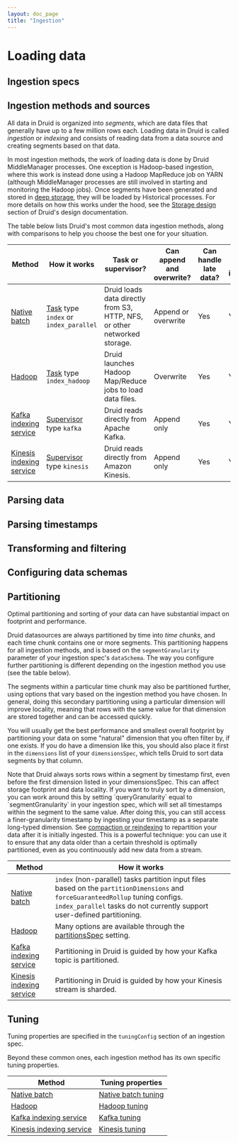 ```yaml
---
layout: doc_page
title: "Ingestion"
---
```


<!--
  ~ Licensed to the Apache Software Foundation (ASF) under one
  ~ or more contributor license agreements.  See the NOTICE file
  ~ distributed with this work for additional information
  ~ regarding copyright ownership.  The ASF licenses this file
  ~ to you under the Apache License, Version 2.0 (the
  ~ "License"); you may not use this file except in compliance
  ~ with the License.  You may obtain a copy of the License at
  ~
  ~   http://www.apache.org/licenses/LICENSE-2.0
  ~
  ~ Unless required by applicable law or agreed to in writing,
  ~ software distributed under the License is distributed on an
  ~ "AS IS" BASIS, WITHOUT WARRANTIES OR CONDITIONS OF ANY
  ~ KIND, either express or implied.  See the License for the
  ~ specific language governing permissions and limitations
  ~ under the License.
  -->

# Loading data

<a name="spec" />

## Ingestion specs



<a name="connect" />

## Ingestion methods and sources

All data in Druid is organized into _segments_, which are data files that generally have up to a few million rows each.
Loading data in Druid is called _ingestion_ or _indexing_ and consists of reading data from a data source and creating
segments based on that data.

In most ingestion methods, the work of loading data is done by Druid MiddleManager processes. One exception is
Hadoop-based ingestion, where this work is instead done using a Hadoop MapReduce job on YARN (although MiddleManager
processes are still involved in starting and monitoring the Hadoop jobs). Once segments have been generated and stored
in [deep storage](../dependencies/deep-storage.html), they will be loaded by Historical processes. For more details on
how this works under the hood, see the [Storage design](../design/index.html#storage) section of Druid's design
documentation.

The table below lists Druid's most common data ingestion methods, along with comparisons to help you choose
the best one for your situation.

|Method|How it works|Task or supervisor?|Can append and overwrite?|Can handle late data?|Exactly-once ingestion?|Query data immediately (real-time)?|
|------|------------|-------------------|-------------------------|---------------------|-----------------------|-----------------------------------|
|[Native batch](native-batch.html)|[Task](tasks.html) type `index` or `index_parallel`|Druid loads data directly from S3, HTTP, NFS, or other networked storage.|Append or overwrite|Yes|Yes|No|
|[Hadoop](hadoop.html)|[Task](tasks.html) type `index_hadoop`|Druid launches Hadoop Map/Reduce jobs to load data files.|Overwrite|Yes|Yes|No|
|[Kafka indexing service](../development/extensions-core/kafka-ingestion.html)|[Supervisor](supervisors.html) type `kafka`|Druid reads directly from Apache Kafka.|Append only|Yes|Yes|Yes|
|[Kinesis indexing service](../development/extensions-core/kinesis-ingestion.html)|[Supervisor](supervisors.html) type `kinesis`|Druid reads directly from Amazon Kinesis.|Append only|Yes|Yes|Yes|

<!-- TODO(gianm): Something about tranquility; mention it but generally link offsite -->

<a name="parse" />

## Parsing data

<a name="timestamp" />

## Parsing timestamps

<a name="transform" />

## Transforming and filtering

<a name="schema" />

## Configuring data schemas

<a name="partitioning" />

## Partitioning

Optimal partitioning and sorting of your data can have substantial impact on footprint and performance.

Druid datasources are always partitioned by time into _time chunks_, and each time chunk contains one or more segments.
This partitioning happens for all ingestion methods, and is based on the `segmentGranularity` parameter of your
ingestion spec's `dataSchema`. The way you configure further partitioning is different depending on the ingestion
method you use (see the table below).

The segments within a particular time chunk may also be partitioned further, using options that vary based on the
ingestion method you have chosen. In general, doing this secondary partitioning using a particular dimension will
improve locality, meaning that rows with the same value for that dimension are stored together and can be accessed
quickly.

You will usually get the best performance and smallest overall footprint by partitioning your data on some "natural"
dimension that you often filter by, if one exists. If you do have a dimension like this, you should also place it first
in the `dimensions` list of your `dimensionsSpec`, which tells Druid to sort data segments by that column.

<div class="note info">
Note that Druid always sorts rows within a segment by timestamp first, even before the first dimension listed in your
dimensionsSpec. This can affect storage footprint and data locality. If you want to truly sort by a dimension, you can
work around this by setting `queryGranularity` equal to `segmentGranularity` in your ingestion spec, which will
set all timestamps within the segment to the same value. After doing this, you can still access a finer-granularity
timestamp by ingesting your timestamp as a separate long-typed dimension. See
<a href="schema-design.html#secondary-timestamps>Secondary timestamps</a> in the schema design documentation for more
information. This limitation may be removed in a future version of Druid.
</div>

Not all ingestion methods support an explicit partitioning configuration, and not all have equivalent levels of
flexibility. As of current Druid versions, If you are doing initial ingestion through a less-flexible method (like
Kafka) then you can use [compaction or reindexing](data-management.html#reindexing) to repartition your data after it
is initially ingested. This is a powerful technique: you can use it to ensure that any data older than a certain
threshold is optimally partitioned, even as you continuously add new data from a stream.

|Method|How it works|
|------|------------|
|[Native batch](native-batch.html)|`index` (non-parallel) tasks partition input files based on the `partitionDimensions` and `forceGuaranteedRollup` tuning configs. `index_parallel` tasks do not currently support user-defined partitioning.|
|[Hadoop](hadoop.html)|Many options are available through the [partitionsSpec](hadoop.html#partitions-spec) setting.|
|[Kafka indexing service](../development/extensions-core/kafka-ingestion.html)|Partitioning in Druid is guided by how your Kafka topic is partitioned.|
|[Kinesis indexing service](../development/extensions-core/kinesis-ingestion.html)|Partitioning in Druid is guided by how your Kinesis stream is sharded.|

## Tuning

Tuning properties are specified in the `tuningConfig` section of an ingestion spec.

Beyond these common ones, each ingestion method has its own specific tuning properties.

|Method|Tuning properties|
|------|-----------------|
|[Native batch](native-batch.html)|[Native batch tuning](native-batch.html#tuning)|
|[Hadoop](hadoop.html)|[Hadoop tuning](hadoop.html#tuning)|
|[Kafka indexing service](../development/extensions-core/kafka-ingestion.html)|[Kafka tuning](../development/extensions-core/kafka-ingestion.html#tuning)|
|[Kinesis indexing service](../development/extensions-core/kinesis-ingestion.html)|[Kinesis tuning](../development/extensions-core/kinesis-ingestion.html#tuning)|

